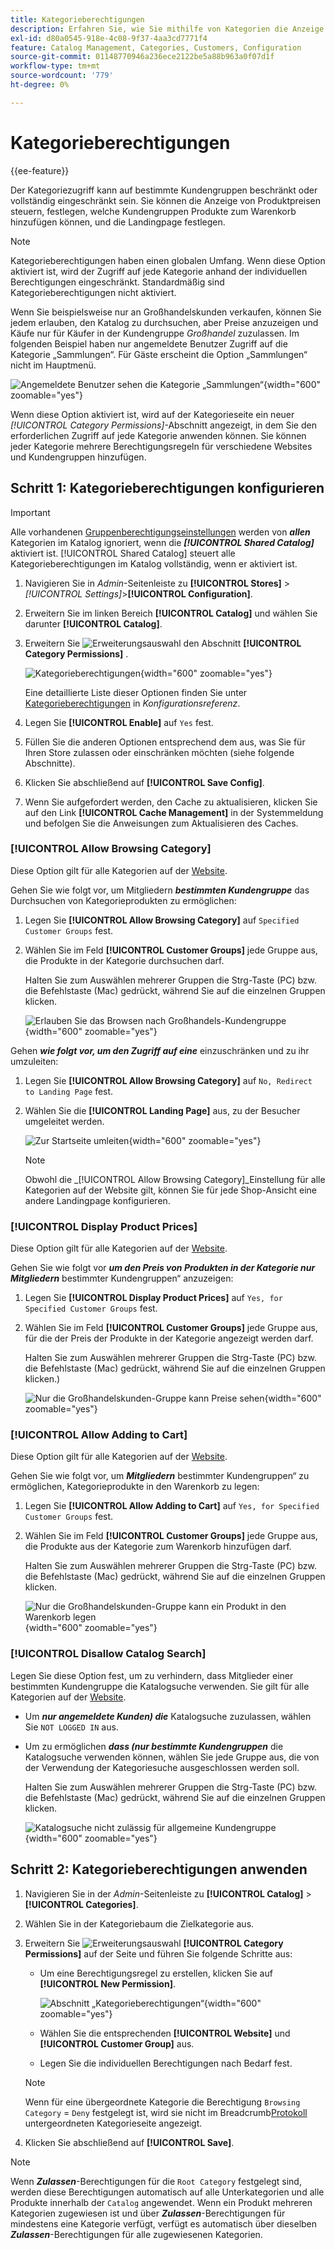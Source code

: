 ```yaml
---
title: Kategorieberechtigungen
description: Erfahren Sie, wie Sie mithilfe von Kategorien die Anzeige von Produktpreisen steuern, bestimmen können, welche Kundengruppen Produkte zum Warenkorb hinzufügen können, und die Landingpage angeben.
exl-id: d80a0545-918e-4c08-9f37-4aa3cd7771f4
feature: Catalog Management, Categories, Customers, Configuration
source-git-commit: 01148770946a236ece2122be5a88b963a0f07d1f
workflow-type: tm+mt
source-wordcount: '779'
ht-degree: 0%

---
```


# Kategorieberechtigungen

{{ee-feature}}

Der Kategoriezugriff kann auf bestimmte Kundengruppen beschränkt oder vollständig eingeschränkt sein. Sie können die Anzeige von Produktpreisen steuern, festlegen, welche Kundengruppen Produkte zum Warenkorb hinzufügen können, und die Landingpage festlegen.

>[!NOTE]
>
>Kategorieberechtigungen haben einen globalen Umfang. Wenn diese Option aktiviert ist, wird der Zugriff auf jede Kategorie anhand der individuellen Berechtigungen eingeschränkt. Standardmäßig sind Kategorieberechtigungen nicht aktiviert.

Wenn Sie beispielsweise nur an Großhandelskunden verkaufen, können Sie jedem erlauben, den Katalog zu durchsuchen, aber Preise anzuzeigen und Käufe nur für Käufer in der Kundengruppe _Großhandel_ zuzulassen. Im folgenden Beispiel haben nur angemeldete Benutzer Zugriff auf die Kategorie „Sammlungen“. Für Gäste erscheint die Option „Sammlungen“ nicht im Hauptmenü.

![Angemeldete Benutzer sehen die Kategorie „Sammlungen“](./assets/storefront-category-permissions-logged-in.png){width="600" zoomable="yes"}

Wenn diese Option aktiviert ist, wird auf der Kategorieseite ein neuer _[!UICONTROL Category Permissions]_-Abschnitt angezeigt, in dem Sie den erforderlichen Zugriff auf jede Kategorie anwenden können. Sie können jeder Kategorie mehrere Berechtigungsregeln für verschiedene Websites und Kundengruppen hinzufügen.

## Schritt 1: Kategorieberechtigungen konfigurieren

>[!IMPORTANT]
>
>Alle vorhandenen [Gruppenberechtigungseinstellungen](../configuration-reference/catalog/catalog.md#category-permissions) werden von **_allen_** Kategorien im Katalog ignoriert, wenn die **_[!UICONTROL Shared Catalog]_** aktiviert ist. [!UICONTROL Shared Catalog] steuert alle Kategorieberechtigungen im Katalog vollständig, wenn er aktiviert ist.

1. Navigieren Sie in _Admin_-Seitenleiste zu **[!UICONTROL Stores]** > _[!UICONTROL Settings]_>**[!UICONTROL Configuration]**.

1. Erweitern Sie im linken Bereich **[!UICONTROL Catalog]** und wählen Sie darunter **[!UICONTROL Catalog]**.

1. Erweitern Sie ![Erweiterungsauswahl](../assets/icon-display-expand.png) den Abschnitt **[!UICONTROL Category Permissions]** .

   ![Kategorieberechtigungen](../configuration-reference/catalog/assets/catalog-category-permissions.png){width="600" zoomable="yes"}

   Eine detaillierte Liste dieser Optionen finden Sie unter [Kategorieberechtigungen](../configuration-reference/catalog/catalog.md#category-permissions) in _Konfigurationsreferenz_.

1. Legen Sie **[!UICONTROL Enable]** auf `Yes` fest.

1. Füllen Sie die anderen Optionen entsprechend dem aus, was Sie für Ihren Store zulassen oder einschränken möchten (siehe folgende Abschnitte).

1. Klicken Sie abschließend auf **[!UICONTROL Save Config]**.

1. Wenn Sie aufgefordert werden, den Cache zu aktualisieren, klicken Sie auf den Link **[!UICONTROL Cache Management]** in der Systemmeldung und befolgen Sie die Anweisungen zum Aktualisieren des Caches.

### [!UICONTROL Allow Browsing Category]

Diese Option gilt für alle Kategorien auf der [Website](../getting-started/websites-stores-views.md).

Gehen Sie wie folgt vor, um Mitgliedern **_bestimmten Kundengruppe_** das Durchsuchen von Kategorieprodukten zu ermöglichen:

1. Legen Sie **[!UICONTROL Allow Browsing Category]** auf `Specified Customer Groups` fest.

1. Wählen Sie im Feld **[!UICONTROL Customer Groups]** jede Gruppe aus, die Produkte in der Kategorie durchsuchen darf.

   Halten Sie zum Auswählen mehrerer Gruppen die Strg-Taste (PC) bzw. die Befehlstaste (Mac) gedrückt, während Sie auf die einzelnen Gruppen klicken.

   ![Erlauben Sie das Browsen nach Großhandels-Kundengruppe](./assets/category-permissions-allow-browsing-customer-groups.png){width="600" zoomable="yes"}

Gehen **_wie folgt vor, um den Zugriff auf eine_** einzuschränken und zu ihr umzuleiten:

1. Legen Sie **[!UICONTROL Allow Browsing Category]** auf `No, Redirect to Landing Page` fest.

1. Wählen Sie die **[!UICONTROL Landing Page]** aus, zu der Besucher umgeleitet werden.

   ![Zur Startseite umleiten](./assets/category-permissions-browse-category-landing-page.png){width="600" zoomable="yes"}

   >[!NOTE]
   >
   >Obwohl die _[!UICONTROL Allow Browsing Category]_Einstellung für alle Kategorien auf der Website gilt, können Sie für jede Shop-Ansicht eine andere Landingpage konfigurieren.

### [!UICONTROL Display Product Prices]

Diese Option gilt für alle Kategorien auf der [Website](../getting-started/websites-stores-views.md).

Gehen Sie wie folgt vor **_um den Preis von Produkten in der Kategorie nur Mitgliedern_** bestimmter Kundengruppen“ anzuzeigen:

1. Legen Sie **[!UICONTROL Display Product Prices]** auf `Yes, for Specified Customer Groups` fest.

1. Wählen Sie im Feld **[!UICONTROL Customer Groups]** jede Gruppe aus, für die der Preis der Produkte in der Kategorie angezeigt werden darf.

   Halten Sie zum Auswählen mehrerer Gruppen die Strg-Taste (PC) bzw. die Befehlstaste (Mac) gedrückt, während Sie auf die einzelnen Gruppen klicken.)

   ![Nur die Großhandelskunden-Gruppe kann Preise sehen](./assets/category-permissions-price-customer-groups.png){width="600" zoomable="yes"}

### [!UICONTROL Allow Adding to Cart]

Diese Option gilt für alle Kategorien auf der [Website](../getting-started/websites-stores-views.md).

Gehen Sie wie folgt vor, um **_Mitgliedern_** bestimmter Kundengruppen“ zu ermöglichen, Kategorieprodukte in den Warenkorb zu legen:

1. Legen Sie **[!UICONTROL Allow Adding to Cart]** auf `Yes, for Specified Customer Groups` fest.

1. Wählen Sie im Feld **[!UICONTROL Customer Groups]** jede Gruppe aus, die Produkte aus der Kategorie zum Warenkorb hinzufügen darf.

   Halten Sie zum Auswählen mehrerer Gruppen die Strg-Taste (PC) bzw. die Befehlstaste (Mac) gedrückt, während Sie auf die einzelnen Gruppen klicken.

   ![Nur die Großhandelskunden-Gruppe kann ein Produkt in den Warenkorb legen](./assets/category-permissions-cart-customer-groups.png){width="600" zoomable="yes"}

### [!UICONTROL Disallow Catalog Search]

Legen Sie diese Option fest, um zu verhindern, dass Mitglieder einer bestimmten Kundengruppe die Katalogsuche verwenden. Sie gilt für alle Kategorien auf der [Website](../getting-started/websites-stores-views.md).

- Um **_nur angemeldete Kunden) die_** Katalogsuche zuzulassen, wählen Sie `NOT LOGGED IN` aus.

- Um zu ermöglichen **_dass (nur bestimmte Kundengruppen_** die Katalogsuche verwenden können, wählen Sie jede Gruppe aus, die von der Verwendung der Kategoriesuche ausgeschlossen werden soll.

  Halten Sie zum Auswählen mehrerer Gruppen die Strg-Taste (PC) bzw. die Befehlstaste (Mac) gedrückt, während Sie auf die einzelnen Gruppen klicken.

  ![Katalogsuche nicht zulässig für allgemeine Kundengruppe](./assets/category-permissions-disallow-category-search.png){width="600" zoomable="yes"}

## Schritt 2: Kategorieberechtigungen anwenden

1. Navigieren Sie in der _Admin_-Seitenleiste zu **[!UICONTROL Catalog]** > **[!UICONTROL Categories]**.

1. Wählen Sie in der Kategoriebaum die Zielkategorie aus.

1. Erweitern Sie ![Erweiterungsauswahl](../assets/icon-display-expand.png) **[!UICONTROL Category Permissions]** auf der Seite und führen Sie folgende Schritte aus:

   - Um eine Berechtigungsregel zu erstellen, klicken Sie auf **[!UICONTROL New Permission]**.

     ![Abschnitt „Kategorieberechtigungen“](./assets/category-permissions-section-admin.png){width="600" zoomable="yes"}

   - Wählen Sie die entsprechenden **[!UICONTROL Website]** und **[!UICONTROL Customer Group]** aus.

   - Legen Sie die individuellen Berechtigungen nach Bedarf fest.

   >[!NOTE]
   >
   >Wenn für eine übergeordnete Kategorie die Berechtigung `Browsing Category` = `Deny` festgelegt ist, wird sie nicht im Breadcrumb[Protokoll ](navigation-breadcrumb-trail.md) untergeordneten Kategorieseite angezeigt.

1. Klicken Sie abschließend auf **[!UICONTROL Save]**.

>[!NOTE]
>
>Wenn **_Zulassen_**-Berechtigungen für die `Root Category` festgelegt sind, werden diese Berechtigungen automatisch auf alle Unterkategorien und alle Produkte innerhalb der `Catalog` angewendet. Wenn ein Produkt mehreren Kategorien zugewiesen ist und über **_Zulassen_**-Berechtigungen für mindestens eine Kategorie verfügt, verfügt es automatisch über dieselben **_Zulassen_**-Berechtigungen für alle zugewiesenen Kategorien.
